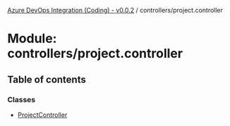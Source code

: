 [Azure DevOps Integration (Coding) - v0.0.2](../README.md) / controllers/project.controller

# Module: controllers/project.controller

## Table of contents

### Classes

- [ProjectController](../classes/controllers_project_controller.ProjectController.md)
